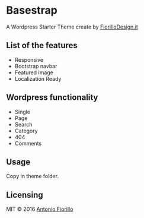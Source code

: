 # Basestrap

A Wordpress Starter Theme create by [FiorilloDesign.it](https://www.fiorillodesign.it/)

## List of the features

- Responsive
- Bootstrap navbar
- Featured Image
- Localization Ready

## Wordpress functionality

- Single
- Page
- Search
- Category
- 404
- Comments

## Usage
Copy in theme folder.

## Licensing
MIT © 2016 [Antonio Fiorillo](https://www.fiorillodesign.it/)
